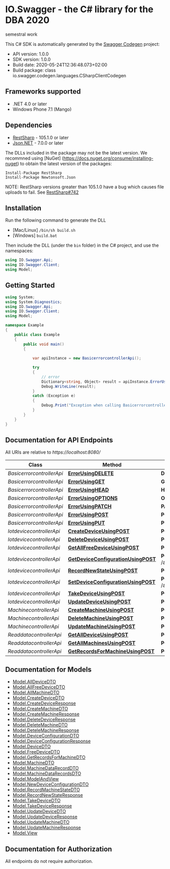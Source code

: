 # IO.Swagger - the C# library for the DBA 2020

semestral work

This C# SDK is automatically generated by the [Swagger Codegen](https://github.com/swagger-api/swagger-codegen) project:

- API version: 1.0.0
- SDK version: 1.0.0
- Build date: 2020-05-24T12:36:48.073+02:00
- Build package: class io.swagger.codegen.languages.CSharpClientCodegen

## Frameworks supported
- .NET 4.0 or later
- Windows Phone 7.1 (Mango)

## Dependencies
- [RestSharp](https://www.nuget.org/packages/RestSharp) - 105.1.0 or later
- [Json.NET](https://www.nuget.org/packages/Newtonsoft.Json/) - 7.0.0 or later

The DLLs included in the package may not be the latest version. We recommned using [NuGet] (https://docs.nuget.org/consume/installing-nuget) to obtain the latest version of the packages:
```
Install-Package RestSharp
Install-Package Newtonsoft.Json
```

NOTE: RestSharp versions greater than 105.1.0 have a bug which causes file uploads to fail. See [RestSharp#742](https://github.com/restsharp/RestSharp/issues/742)

## Installation
Run the following command to generate the DLL
- [Mac/Linux] `/bin/sh build.sh`
- [Windows] `build.bat`

Then include the DLL (under the `bin` folder) in the C# project, and use the namespaces:
```csharp
using IO.Swagger.Api;
using IO.Swagger.Client;
using Model;
```

## Getting Started

```csharp
using System;
using System.Diagnostics;
using IO.Swagger.Api;
using IO.Swagger.Client;
using Model;

namespace Example
{
    public class Example
    {
        public void main()
        {
            
            var apiInstance = new BasicerrorcontrollerApi();

            try
            {
                // error
                Dictionary<string, Object> result = apiInstance.ErrorUsingDELETE();
                Debug.WriteLine(result);
            }
            catch (Exception e)
            {
                Debug.Print("Exception when calling BasicerrorcontrollerApi.ErrorUsingDELETE: " + e.Message );
            }
        }
    }
}
```

<a name="documentation-for-api-endpoints"></a>
## Documentation for API Endpoints

All URIs are relative to *https://localhost:8080/*

Class | Method | HTTP request | Description
------------ | ------------- | ------------- | -------------
*BasicerrorcontrollerApi* | [**ErrorUsingDELETE**](docs/BasicerrorcontrollerApi.md#errorusingdelete) | **DELETE** /error | error
*BasicerrorcontrollerApi* | [**ErrorUsingGET**](docs/BasicerrorcontrollerApi.md#errorusingget) | **GET** /error | error
*BasicerrorcontrollerApi* | [**ErrorUsingHEAD**](docs/BasicerrorcontrollerApi.md#errorusinghead) | **HEAD** /error | error
*BasicerrorcontrollerApi* | [**ErrorUsingOPTIONS**](docs/BasicerrorcontrollerApi.md#errorusingoptions) | **OPTIONS** /error | error
*BasicerrorcontrollerApi* | [**ErrorUsingPATCH**](docs/BasicerrorcontrollerApi.md#errorusingpatch) | **PATCH** /error | error
*BasicerrorcontrollerApi* | [**ErrorUsingPOST**](docs/BasicerrorcontrollerApi.md#errorusingpost) | **POST** /error | error
*BasicerrorcontrollerApi* | [**ErrorUsingPUT**](docs/BasicerrorcontrollerApi.md#errorusingput) | **PUT** /error | error
*IotdevicecontrollerApi* | [**CreateDeviceUsingPOST**](docs/IotdevicecontrollerApi.md#createdeviceusingpost) | **POST** /api/v1/device/create | createDevice
*IotdevicecontrollerApi* | [**DeleteDeviceUsingPOST**](docs/IotdevicecontrollerApi.md#deletedeviceusingpost) | **POST** /api/v1/device/delete/{serialNumber} | deleteDevice
*IotdevicecontrollerApi* | [**GetAllFreeDeviceUsingPOST**](docs/IotdevicecontrollerApi.md#getallfreedeviceusingpost) | **POST** /api/v1/device/allFree | getAllFreeDevice
*IotdevicecontrollerApi* | [**GetDeviceConfigurationUsingPOST**](docs/IotdevicecontrollerApi.md#getdeviceconfigurationusingpost) | **POST** /api/v1/device/configuration/{serialNumber} | getDeviceConfiguration
*IotdevicecontrollerApi* | [**RecordNewStateUsingPOST**](docs/IotdevicecontrollerApi.md#recordnewstateusingpost) | **POST** /api/v1/device/record | recordNewState
*IotdevicecontrollerApi* | [**SetDeviceConfigurationUsingPOST**](docs/IotdevicecontrollerApi.md#setdeviceconfigurationusingpost) | **POST** /api/v1/device/configuration/set/{serialNumber} | setDeviceConfiguration
*IotdevicecontrollerApi* | [**TakeDeviceUsingPOST**](docs/IotdevicecontrollerApi.md#takedeviceusingpost) | **POST** /api/v1/device/setTaken | takeDevice
*IotdevicecontrollerApi* | [**UpdateDeviceUsingPOST**](docs/IotdevicecontrollerApi.md#updatedeviceusingpost) | **POST** /api/v1/device/update/{serialNumber} | updateDevice
*MachinecontrollerApi* | [**CreateMachineUsingPOST**](docs/MachinecontrollerApi.md#createmachineusingpost) | **POST** /api/v1/machine/create | createMachine
*MachinecontrollerApi* | [**DeleteMachineUsingPOST**](docs/MachinecontrollerApi.md#deletemachineusingpost) | **POST** /api/v1/machine/delete | deleteMachine
*MachinecontrollerApi* | [**UpdateMachineUsingPOST**](docs/MachinecontrollerApi.md#updatemachineusingpost) | **POST** /api/v1/machine/update/{vin-code} | updateMachine
*ReaddatacontrollerApi* | [**GetAllDeviceUsingPOST**](docs/ReaddatacontrollerApi.md#getalldeviceusingpost) | **POST** /api/v1/data/getAllDevices | getAllDevice
*ReaddatacontrollerApi* | [**GetAllMachinesUsingPOST**](docs/ReaddatacontrollerApi.md#getallmachinesusingpost) | **POST** /api/v1/data/getAllMachines | getAllMachines
*ReaddatacontrollerApi* | [**GetRecordsForMachineUsingPOST**](docs/ReaddatacontrollerApi.md#getrecordsformachineusingpost) | **POST** /api/v1/data/machine | getRecordsForMachine


<a name="documentation-for-models"></a>
## Documentation for Models

 - [Model.AllDeviceDTO](docs/AllDeviceDTO.md)
 - [Model.AllFreeDeviceDTO](docs/AllFreeDeviceDTO.md)
 - [Model.AllMachineDTO](docs/AllMachineDTO.md)
 - [Model.CreateDeviceDTO](docs/CreateDeviceDTO.md)
 - [Model.CreateDeviceResponse](docs/CreateDeviceResponse.md)
 - [Model.CreateMachineDTO](docs/CreateMachineDTO.md)
 - [Model.CreateMachineResponse](docs/CreateMachineResponse.md)
 - [Model.DeleteDeviceResponse](docs/DeleteDeviceResponse.md)
 - [Model.DeleteMachineDTO](docs/DeleteMachineDTO.md)
 - [Model.DeteleMachineResponse](docs/DeteleMachineResponse.md)
 - [Model.DeviceConfigurationDTO](docs/DeviceConfigurationDTO.md)
 - [Model.DeviceConfigurationResponse](docs/DeviceConfigurationResponse.md)
 - [Model.DeviceDTO](docs/DeviceDTO.md)
 - [Model.FreeDeviceDTO](docs/FreeDeviceDTO.md)
 - [Model.GetRecordsForMachineDTO](docs/GetRecordsForMachineDTO.md)
 - [Model.MachineDTO](docs/MachineDTO.md)
 - [Model.MachineDataRecordDTO](docs/MachineDataRecordDTO.md)
 - [Model.MachineDataRecordsDTO](docs/MachineDataRecordsDTO.md)
 - [Model.ModelAndView](docs/ModelAndView.md)
 - [Model.NewDeviceConfigurationDTO](docs/NewDeviceConfigurationDTO.md)
 - [Model.RecordMachineStateDTO](docs/RecordMachineStateDTO.md)
 - [Model.RecordNewStateResponse](docs/RecordNewStateResponse.md)
 - [Model.TakeDeviceDTO](docs/TakeDeviceDTO.md)
 - [Model.TakeDeviceResponse](docs/TakeDeviceResponse.md)
 - [Model.UpdateDeviceDTO](docs/UpdateDeviceDTO.md)
 - [Model.UpdateDeviceResponse](docs/UpdateDeviceResponse.md)
 - [Model.UpdateMachineDTO](docs/UpdateMachineDTO.md)
 - [Model.UpdateMachineResponse](docs/UpdateMachineResponse.md)
 - [Model.View](docs/View.md)


## Documentation for Authorization

All endpoints do not require authorization.
